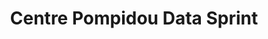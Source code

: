 ---
title:  "Centre Pompidou Data Sprint"
description: "I joined the The New School's [Center for Data Arts](http://www.data-arts.nyc/) to visualize the depth and breadth of conversations that took place at one of the world's most eclectic business conferences.<br/><br/>Together, we put together a physical installation and a 3-day live-coding performance to transcribe the substance of C2 Montreal."
category: pompidou
year: 2017
with: "Center for Data Arts"
with-link: "http://www.data-arts.nyc/"
for: "C2"
for-link: "https://www.c2montreal.com/"
index: -1
images: ['https://player.vimeo.com/video/247915935', 'pompidou1.png']
---